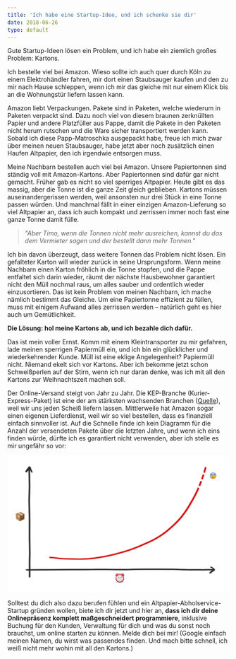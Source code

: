 ```yaml
---
title: 'Ich habe eine Startup-Idee, und ich schenke sie dir'
date: 2018-06-26
type: default
---
```


Gute Startup-Ideen lösen ein Problem, und ich habe ein ziemlich großes Problem: Kartons.

Ich bestelle viel bei Amazon. Wieso sollte ich auch quer durch Köln zu einem Elektrohändler fahren, mir dort einen Staubsauger kaufen und den zu mir nach Hause schleppen, wenn ich mir das gleiche mit nur einem Klick bis an die Wohnungstür liefern lassen kann.

Amazon liebt Verpackungen. Pakete sind in Paketen, welche wiederum in Paketen verpackt sind. Dazu noch viel von diesem braunen zerknüllten Papier und andere Platzfüller aus Pappe, damit die Pakete in den Paketen nicht herum rutschen und die Ware sicher transportiert werden kann. Sobald ich diese Papp-Matroschka ausgepackt habe, freue ich mich zwar über meinen neuen Staubsauger, habe jetzt aber noch zusätzlich einen Haufen Altpapier, den ich irgendwie entsorgen muss.

Meine Nachbarn bestellen auch viel bei Amazon. Unsere Papiertonnen sind ständig voll mit Amazon-Kartons. Aber Papiertonnen sind dafür gar nicht gemacht. Früher gab es nicht so viel sperriges Altpapier. Heute gibt es das massig, aber die Tonne ist die ganze Zeit gleich geblieben. Kartons müssen auseinandergerissen werden, weil ansonsten nur drei Stück in eine Tonne passen würden. Und manchmal fällt in einer einzigen Amazon-Lieferung so viel Altpapier an, dass ich auch kompakt und zerrissen immer noch fast eine ganze Tonne damit fülle.

> _"Aber Timo, wenn die Tonnen nicht mehr ausreichen, kannst du das dem Vermieter sagen und der bestellt dann mehr Tonnen."_

Ich bin davon überzeugt, dass weitere Tonnen das Problem nicht lösen. Ein gefalteter Karton will wieder zurück in seine Ursprungsform. Wenn meine Nachbarn einen Karton fröhlich in die Tonne stopfen, und die Pappe entfaltet sich darin wieder, räumt der nächste Hausbewohner garantiert nicht den Müll nochmal raus, um alles sauber und ordentlich wieder einzusortieren. Das ist kein Problem von meinen Nachbarn, ich mache nämlich bestimmt das Gleiche. Um eine Papiertonne effizient zu füllen, muss mit einigem Aufwand alles zerrissen werden – natürlich geht es hier auch um Gemütlichkeit.

**Die Lösung: hol meine Kartons ab, und ich bezahle dich dafür.**

<!-- more -->

Das ist mein voller Ernst. Komm mit einem Kleintransporter zu mir gefahren, lade meinen sperrigen Papiermüll ein, und ich bin ein glücklicher und wiederkehrender Kunde. Müll ist eine eklige Angelegenheit? Papiermüll nicht. Niemand ekelt sich vor Kartons. Aber ich bekomme jetzt schon Schweißperlen auf der Stirn, wenn ich nur daran denke, was ich mit all den Kartons zur Weihnachtszeit machen soll.

Der Online-Versand steigt von Jahr zu Jahr. Die KEP-Branche (Kurier-Express-Paket) ist eine der am stärksten wachsenden Branchen ([Quelle](https://www.biek.de/tl_files/biek/downloads/papiere/BIEK_KEP-Studie_2016.pdf#page=21)), weil wir uns jeden Scheiß liefern lassen. Mittlerweile hat Amazon sogar einen eigenen Lieferdienst, weil wir so viel bestellen, dass es finanziell einfach sinnvoller ist. Auf die Schnelle finde ich kein Diagramm für die Anzahl der versendeten Pakete über die letzten Jahre, und wenn ich eins finden würde, dürfte ich es garantiert nicht verwenden, aber ich stelle es mir ungefähr so vor:

![Ein sehr präziser Graph über die Entwicklung von versendeten Paketen](./praeziser-graph.png)

Solltest du dich also dazu berufen fühlen und ein Altpapier-Abholservice-Startup gründen wollen, biete ich dir jetzt und hier an, **dass ich dir deine Onlinepräsenz komplett maßgeschneidert programmiere**, inklusive Buchung für den Kunden, Verwaltung für dich und was du sonst noch brauchst, um online starten zu können. Melde dich bei mir! (Google einfach meinen Namen, du wirst was passendes finden. Und mach bitte schnell, ich weiß nicht mehr wohin mit all den Kartons.)

